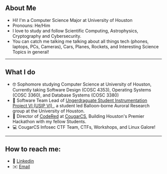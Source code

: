 ## About Me
- Hi! I'm a Computer Science Major at University of Houston
- Pronouns: He/Him
- I love to study and follow Scientific Computing, Astrophysics, Cryptography and Cybersecurity.
- You can catch me talking me talking about all things tech (phones, laptops, PCs, Cameras), Cars, Planes, Rockets, and Interesting Science Topics in general!
---
## What I do
- 🤓 Sophomore studying Computer Science at University of Houston, Currently taking Software Design (COSC 4353), Operating Systems (COSC 3360), and Database Systems (COSC 3380)
- 🚀 Software Team Lead of [Ungerdraguate Student Instrumentation Project VI (USIP VI) ](http://nsmn1.uh.edu/ebering/usip.html), a student led Balloon-borne Auroral Research group at the University of Houston.
- 📘 Director of [CodeRed](https://github.com/UHCodeRED) at [CougarCS](https://cougarcs.com/), Building Houston's Premier Hackathon with my fellow Students. 
- 💻 CougarCS Infosec CTF Team, CTFs, Workshops, and Linux Galore!
---
## How to reach me: 
- 🔗 [Linkedin](https://www.linkedin.com/in/hitarth-thanki)
- ✉️ [Email](thankihitarth@gmail.com)
